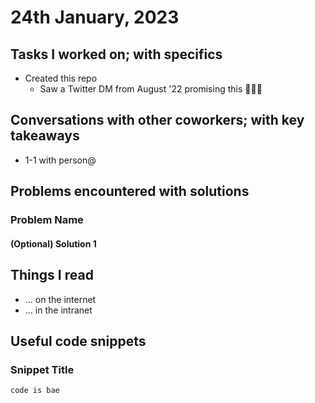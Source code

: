 # 24th January, 2023

## Tasks I worked on; with specifics

- Created this repo
    - Saw a Twitter DM from August '22 promising this 🤦🏾‍♂️

## Conversations with other coworkers; with key takeaways

- 1-1 with person@

## Problems encountered with solutions

### Problem Name

#### (Optional) Solution 1

## Things I read

- … on the internet
- … in the intranet

## Useful code snippets

### Snippet Title

    code is bae
